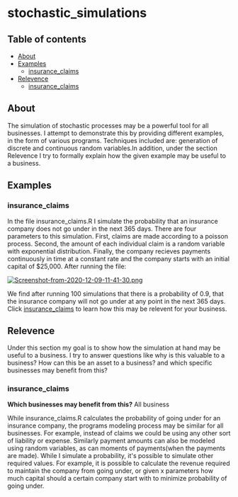 # stochastic_simulations

## Table of contents
* [About](#about)
* [Examples](#examples)
  * [insurance_claims](#insurance_claims)
* [Relevence](#Relevence)
  * [insurance_claims](#insurance_claims)

## About
The simulation of stochastic processes may be a powerful tool for all businesses. I attempt to demonstrate this by
providing different examples, in the form of various programs. Techniques included are: generation of discrete and
continuous random variables.In addition, under the section Relevence I try to formally explain how the given example 
may be useful to a business. 

## Examples

### insurance_claims

In the file insurance_claims.R I simulate the probability that an insurance company does not go under in 
the next 365 days. There are four parameters to this simulation. First, claims are made according
to a poisson process. Second, the amount of each individual claim is a random variable with exponential distribution. 
Finally, the company recieves payments continuously in time at a constant rate and the company starts with an initial 
capital of $25,000. After running the file: 

[![Screenshot-from-2020-12-09-11-41-30.png](https://i.postimg.cc/qBjhd9mV/Screenshot-from-2020-12-09-11-41-30.png)](https://postimg.cc/rzRF1YXQ)

We find after running 100 simulations that there is a probability of 0.9, that the insurance company will not go under at any point in the next 365 days. 
Click [insurance_claims](#insurance_claims) to learn how this may be relevent for your business. 

## Relevence
Under this section my goal is to show how the simulation at hand may be useful to a business. I try to answer questions like 
why is this valuable to a business? How can this be an asset to a business? and which specific businesses may benefit from this? 

### insurance_claims

**Which businesses may benefit from this?** All business <br/>

While insurance_claims.R calculates the probability of going under for an insurance company, the programs modeling process 
may be similar for all businesses. For example, instead of claims we could be using any other sort of liability or expense. 
Similarly payment amounts can also be modeled using random variables, as can moments of payments(when the payments are made). 
While I simulate a probability, it's possible to simulate other required values. For example, it is possible to calculate 
the revenue required to maintain the company from going under, or given x parameters how much capital should
a certain company start with to minimize probability of going under.
